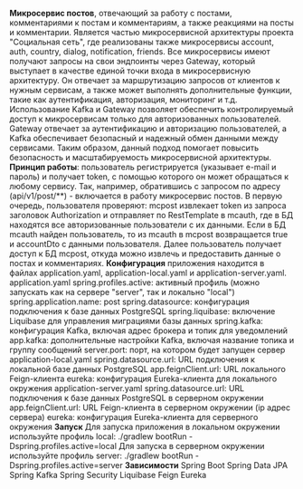 **Микросервис постов**, отвечающий за работу с постами, комментариями к постам и комментариям, а также реакциями на посты и комментарии. Является частью микросервисной архитектуры проекта "Социальная сеть", где реализованы также микросервисы account, auth, country, dialog, notification, friends. Все микросервисы имеют получают запросы на свои эндпоинты через Gateway, который выступает в качестве единой точки входа в микросервисную архитектуру. Он отвечает за маршрутизацию запросов от клиентов к нужным сервисам, а также может выполнять дополнительные функции, такие как аутентификация, авторизация, мониторинг и т.д.
Использование Kafka и Gateway позволяет обеспечить контролируемый доступ к микросервисам только для авторизованных пользователей. Gateway отвечает за аутентификацию и авторизацию пользователей, а Kafka обеспечивает безопасный и надежный обмен данными между сервисами.
Таким образом, данный подход помогает повысить безопасность и масштабируемость микросервисной архитектуры.
**Принцип работы**: пользователь регистрируется (указывает e-mail и пароль) и получает token, с помощью которого он может обращаться к любому сервису. Так, например, обратившись с запросом по адресу (api/v1/post/**) - включается в работу микросервис постов. В первую очередь, пользователя проверяют: mcpost извлекает token из запроса заголовок Authorization и отправляет по RestTemplate в mcauth, где в БД находятся все авторизованные пользователи с их данными. Если в БД mcauth найден пользователь, то из mcauth в mcpost возвращается true и accountDto с данными пользователя. Далее пользователь получает доступ к БД mcpost, откуда можно извлечь и предоставить данные о постах и комментариях.
**Конфигурация** приложения находится в файлах application.yaml, application-local.yaml и application-server.yaml.
application.yaml
spring.profiles.active: активный профиль (можно запускать как на сервере "server", так и локально "local")
spring.application.name: post
spring.datasource: конфигурация подключения к базе данных PostgreSQL
spring.liquibase: включение Liquibase для управления миграциями базы данных
spring.kafka: конфигурация Kafka, включая адрес брокера и топик для уведомлений
app.kafka: дополнительные настройки Kafka, включая название топика и группу сообщений
server.port: порт, на котором будет запущен сервер
application-local.yaml
spring.datasource.url: URL подключения к локальной базе данных PostgreSQL
app.feignClient.url: URL локального Feign-клиента
eureka: конфигурация Eureka-клиента для локального окружения
application-server.yaml
spring.datasource.url: URL подключения к базе данных PostgreSQL в серверном окружении
app.feignClient.url: URL Feign-клиента в серверном окружении (ip адрес сервера)
eureka: конфигурация Eureka-клиента для серверного окружения
**Запуск**
Для запуска приложения в локальном окружении используйте профиль local:
./gradlew bootRun -Dspring.profiles.active=local
Для запуска в серверном окружении используйте профиль server:
./gradlew bootRun -Dspring.profiles.active=server
**Зависимости**
Spring Boot
Spring Data JPA
Spring Kafka
Spring Security
Liquibase
Feign
Eureka
